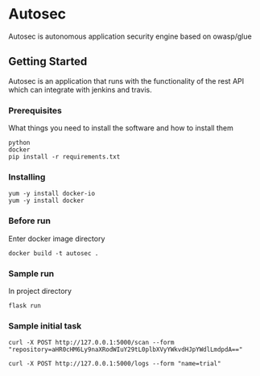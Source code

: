 # Autosec
Autosec is autonomous application security engine based on owasp/glue

## Getting Started

Autosec is an application that runs with the functionality of the rest API which can integrate with jenkins and travis.

### Prerequisites

What things you need to install the software and how to install them

```
python
docker
pip install -r requirements.txt
```

### Installing


```
yum -y install docker-io
yum -y install docker
```
### Before run
Enter docker image directory
```
docker build -t autosec .
```

### Sample run

In project directory

```
flask run
```

### Sample initial task

```
curl -X POST http://127.0.0.1:5000/scan --form "repository=aHR0cHM6Ly9naXRodWIuY29tL0plbXVyYWkvdHJpYWdlLmdpdA=="

curl -X POST http://127.0.0.1:5000/logs --form "name=trial"
```
